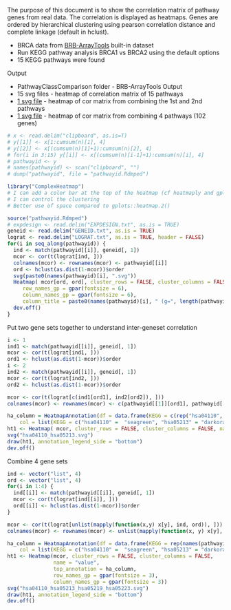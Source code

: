 The purpose of this document is to show the correlation matrix of pathway genes from real data. The correlation is displayed as heatmaps. Genes are ordered by hierarchical clustering using pearson correlation distance and complete linkage (default in hclust).

*  BRCA data from [BRB-ArrayTools](https://brb.nci.nih.gov/BRB-ArrayTools/) built-in dataset
*  Run KEGG pathway analysis BRCA1 vs BRCA2 using the default options
*  15 KEGG pathways were found

Output

*  PathwayClassComparison folder - BRB-ArrayTools Output
*  15 svg files - heatmap of correlation matrix of 15 pathways
*  [1 svg file](hsa04110_hsa05213.svg) - heatmap of cor matrix from combining the 1st and 2nd pathways
*  [1 svg file](hsa04110_hsa05213_hsa05219_hsa05223.svg) - heatmap of cor matrix from combining 4 pathways (102 genes)

```R
# x <- read.delim("clipboard", as.is=T)
# y[[1]] <- x[1:cumsum(n)[1], 4]
# y[[2]] <- x[(cumsum(n)[1]+1):cumsum(n)[2], 4]
# for(i in 3:15) y[[i]] <- x[(cumsum(n)[i-1]+1):cumsum(n)[i], 4]
# pathwayid <- y
# names(pathwayid) <- scan("clipboard", "")
# dump("pathwayid", file = "pathwayid.Rdmped")

library("ComplexHeatmap")
# I can add a color bar at the top of the heatmap (cf heatmaply and gplots)
# I can control the clustering
# Better use of space compared to gplots::heatmap.2()

source("pathwayid.Rdmped")
# expdesign <- read.delim("EXPDESIGN.txt", as.is = TRUE)
geneid <- read.delim("GENEID.txt", as.is = TRUE)
lograt <- read.delim("LOGRAT.txt", as.is = TRUE, header = FALSE)
for(i in seq_along(pathwayid)) {
  ind <- match(pathwayid[[i]], geneid[, 1])
  mcor <- cor(t(lograt[ind, ]))
  colnames(mcor) <- rownames(mcor) <- pathwayid[[i]]
  ord <- hclust(as.dist(1-mcor))$order
  svg(paste0(names(pathwayid)[i], ".svg"))
  Heatmap( mcor[ord, ord], cluster_rows = FALSE, cluster_columns = FALSE,
     row_names_gp = gpar(fontsize = 6),
     column_names_gp = gpar(fontsize = 6),
     column_title = paste0(names(pathwayid)[i], " (g=", length(pathwayid[[i]]), ")"), name = "value")  
  dev.off()
}
```

Put two gene sets together to understand inter-geneset correlation
```R
i <- 1
ind1 <- match(pathwayid[[i]], geneid[, 1])
mcor <- cor(t(lograt[ind1, ]))
ord1 <- hclust(as.dist(1-mcor))$order
i <- 2
ind2 <- match(pathwayid[[i]], geneid[, 1])
mcor <- cor(t(lograt[ind2, ]))
ord2 <- hclust(as.dist(1-mcor))$order

mcor <- cor(t(lograt[c(ind1[ord1], ind2[ord2]), ]))
colnames(mcor) <- rownames(mcor) <- c(pathwayid[[1]][ord1], pathwayid[[2]][ord2])

ha_column = HeatmapAnnotation(df = data.frame(KEGG = c(rep("hsa04110", 40), rep("hsa05213", 24))),
    col = list(KEGG = c("hsa04110" =  "seagreen", "hsa05213" = "darkorange")))
ht1 <- Heatmap( mcor, cluster_rows = FALSE, cluster_columns = FALSE, name = "value", top_annotation = ha_column, row_names_gp = gpar(fontsize = 6), column_names_gp = gpar(fontsize = 6))
svg("hsa04110_hsa05213.svg")
draw(ht1, annotation_legend_side = "bottom")
dev.off()
```

Combine 4 gene sets
```R
ind <- vector("list", 4)
ord <- vector("list", 4)
for(i in 1:4) {
  ind[[i]] <- match(pathwayid[[i]], geneid[, 1])
  mcor <- cor(t(lograt[ind[[i]], ]))
  ord[[i]] <- hclust(as.dist(1-mcor))$order
}

mcor <- cor(t(lograt[unlist(mapply(function(x,y) x[y], ind, ord)), ]))
colnames(mcor) <- rownames(mcor) <- unlist(mapply(function(x, y) x[y], pathwayid[1:4], ord))

ha_column = HeatmapAnnotation(df = data.frame(KEGG = rep(names(pathwayid[1:4]), sapply(pathwayid[1:4], length))),
    col = list(KEGG = c("hsa04110" =  "seagreen", "hsa05213" = "darkorange", "hsa05219" = "yellow", "hsa05223" = "pink")))
ht1 <- Heatmap(mcor, cluster_rows = FALSE, cluster_columns = FALSE,
               name = "value",
               top_annotation = ha_column,
               row_names_gp = gpar(fontsize = 3),
               column_names_gp = gpar(fontsize = 3))
svg("hsa04110_hsa05213_hsa05219_hsa05223.svg")
draw(ht1, annotation_legend_side = "bottom")
dev.off()
```
